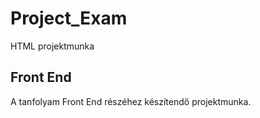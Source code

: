 # Project_Exam

HTML projektmunka

## Front End

A tanfolyam Front End részéhez készítendő projektmunka.
